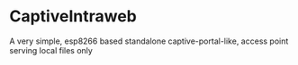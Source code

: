 # CaptiveIntraweb
A very simple, esp8266 based standalone captive-portal-like, access point serving local files only
